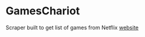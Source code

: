 # GamesChariot
Scraper built to get list of games from Netflix [website](https://help.netflix.com/en/node/121442)
